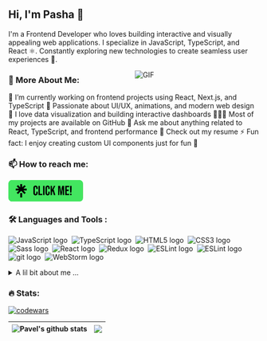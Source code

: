 ## Hi, I'm Pasha 👋
I'm a Frontend Developer who loves building interactive and visually appealing web applications. I specialize in JavaScript, TypeScript, and React ⚛️. Constantly exploring new technologies to create seamless user experiences 🚀.

<img align="right" alt="GIF" src="https://i.giphy.com/media/v1.Y2lkPTc5MGI3NjExeWU4ZjBhMDR1MWlyejdkY2ZvbHV2cGYzMHlnMDFiM2hsbXplNDdqbyZlcD12MV9pbnRlcm5hbF9naWZfYnlfaWQmY3Q9cw/1c8IA48wTVBtZ8uUer/giphy.gif" width="250"/>




### 🧐 More About Me:
🔭 I’m currently working on frontend projects using React, Next.js, and TypeScript
🎨 Passionate about UI/UX, animations, and modern web design
📌 I love data visualization and building interactive dashboards
👨🏻‍💻 Most of my projects are available on GitHub
💬 Ask me about anything related to React, TypeScript, and frontend performance
📝 Check out my resume
⚡ Fun fact: I enjoy creating custom UI components just for fun 🎨


### 📫 How to reach me:

<a href="https://linktr.ee/pavelob7" target="_blank">
<img src="src/clickme.png" alt="CLICK ME!" width="150" >
</a>


### :hammer_and_wrench: Languages and Tools :


<img src="https://img.shields.io/badge/JavaScript-282C34?logo=javascript&logoColor=F7DF1E" alt="JavaScript logo" title="JavaScript" height="25" />&nbsp;
<img src="https://img.shields.io/badge/TypeScript-282C34?logo=typescript&logoColor=3178C6" alt="TypeScript logo" title="TypeScript" height="25" />&nbsp;
<img src="https://img.shields.io/badge/HTML5-282C34?logo=html5&logoColor=E34F26" alt="HTML5 logo" title="HTML5" height="25" />&nbsp;
<img src="https://img.shields.io/badge/CSS3-282C34?logo=css3&logoColor=1572B6" alt="CSS3 logo" title="CSS3" height="25" />&nbsp;
<img src="https://img.shields.io/badge/Sass-282C34?logo=sass&logoColor=CC6699" alt="Sass logo" title="Sass" height="25" />&nbsp;
<img src="https://img.shields.io/badge/React-282C34?logo=react&logoColor=61DAFB" alt="React logo" title="React" height="25" />&nbsp;
<img src="https://img.shields.io/badge/Redux-282C34?logo=redux&logoColor=764ABC" alt="Redux logo" title="Redux" height="25" />&nbsp;
<img src="https://img.shields.io/badge/ESLint-282C34?logo=eslint&logoColor=4B32C3" alt="ESLint logo" title="ESLint" height="25" />&nbsp;
<img src="https://img.shields.io/badge/C%23-282C34?logo=csharp&logoColor=4B32C3" alt="ESLint logo" title="ESLint" height="25" />&nbsp;
<img src="https://img.shields.io/badge/git-282C34?logo=git&logoColor=F05032" alt="git logo" title="git" height="25" />&nbsp;
<img src="https://img.shields.io/badge/WebStorm-282C34?logo=WebStorm&logoColor=00CED8" alt="WebStorm logo" title="WebStorm" height="25" />


<details>
  <summary>A lil bit about me ...</summary><br/>

<!--START_SECTION:waka-->

<!--END_SECTION:waka-->
</details>


### :fire:  Stats:
[![codewars](https://www.codewars.com/users/Pavelob7/badges/large)](https://www.codewars.com/users/Pavelob7)  

| <img align="center" src="https://github-readme-stats.vercel.app/api?username=Pavelob7&show_icons=true&include_all_commits=true&hide_border=true&bg_color=00000000&text_color=999" alt="Pavel's github stats" /> | <img align="center" src="https://github-readme-stats.vercel.app/api/top-langs/?username=Pavelob7&layout=compact&hide_border=true&bg_color=00000000&text_color=999" /> |
| ------------- | ------------- |

